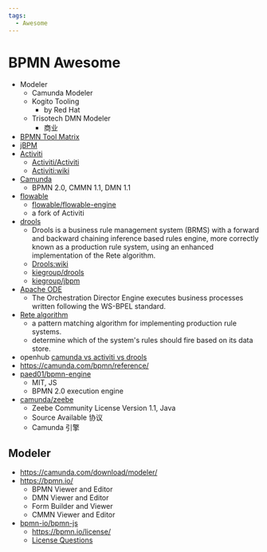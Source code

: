 ```yaml
---
tags:
  - Awesome
---
```


# BPMN Awesome

- Modeler
  - Camunda Modeler
  - Kogito Tooling
    - by Red Hat
  - Trisotech DMN Modeler
    - 商业
- [BPMN Tool Matrix](https://bpmnmatrix.github.io/)
- [jBPM](https://www.jbpm.org/)
- [Activiti](https://www.activiti.org/)
  - [Activiti/Activiti](https://github.com/Activiti/Activiti)
  - [Activiti:wiki](https://en.wikipedia.org/wiki/Activiti)
- [Camunda](https://camunda.org/)
  - BPMN 2.0, CMMN 1.1, DMN 1.1
- [flowable](http://www.flowable.org/)
  - [flowable/flowable-engine](https://github.com/flowable/flowable-engine)
  - a fork of Activiti
- [drools](https://www.drools.org/)
  - Drools is a business rule management system (BRMS) with a forward and backward chaining inference based rules engine, more correctly known as a production rule system, using an enhanced implementation of the Rete algorithm.
  - [Drools:wiki](https://en.wikipedia.org/wiki/Drools)
  - [kiegroup/drools](https://github.com/kiegroup/drools)
  - [kiegroup/jbpm](https://github.com/kiegroup/jbpm)
- [Apache ODE](http://ode.apache.org/)
  - The Orchestration Director Engine executes business processes written following the WS-BPEL standard.
- [Rete algorithm](https://en.wikipedia.org/wiki/Rete_algorithm)
  - a pattern matching algorithm for implementing production rule systems.
  - determine which of the system's rules should fire based on its data store.
- openhub [camunda vs activiti vs drools](https://www.openhub.net/p/_compare?project_0=camunda+BPM+platform&project_1=Activiti&project_2=JBoss+Drools)
- https://camunda.com/bpmn/reference/
- [paed01/bpmn-engine](https://github.com/paed01/bpmn-engine)
  - MIT, JS
  - BPMN 2.0 execution engine
- [camunda/zeebe](https://github.com/camunda/zeebe)
  - Zeebe Community License Version 1.1, Java
  - Source Available 协议
  - Camunda 引擎

## Modeler

- https://camunda.com/download/modeler/
- https://bpmn.io/
  - BPMN Viewer and Editor
  - DMN Viewer and Editor
  - Form Builder and Viewer
  - CMMN Viewer and Editor
- [bpmn-io/bpmn-js](https://github.com/bpmn-io/bpmn-js)
  - https://bpmn.io/license/
  - [License Questions](https://forum.bpmn.io/t/license-questions/85)
